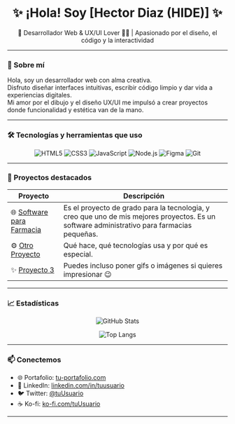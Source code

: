 <h1 align="center">✨ ¡Hola! Soy [Hector Diaz (HIDE)] ✨</h1>
<p align="center">🎨 Desarrollador Web & UX/UI Lover 👨‍💻 | Apasionado por el diseño, el código y la interactividad</p>

---

### 🧠 Sobre mí

Hola, soy un desarrollador web con alma creativa.  
Disfruto diseñar interfaces intuitivas, escribir código limpio y dar vida a experiencias digitales.  
Mi amor por el dibujo y el diseño UX/UI me impulsó a crear proyectos donde funcionalidad y estética van de la mano.

---

### 🛠️ Tecnologías y herramientas que uso

<div align="center">

![HTML5](https://img.shields.io/badge/-HTML5-E34F26?logo=html5&logoColor=fff&style=flat)
![CSS3](https://img.shields.io/badge/-CSS3-1572B6?logo=css3&logoColor=fff&style=flat)
![JavaScript](https://img.shields.io/badge/-JavaScript-F7DF1E?logo=javascript&logoColor=000&style=flat)
![Node.js](https://img.shields.io/badge/-Node.js-339933?logo=node.js&logoColor=fff&style=flat)
![Figma](https://img.shields.io/badge/-Figma-F24E1E?logo=figma&logoColor=fff&style=flat)
![Git](https://img.shields.io/badge/-Git-F05032?logo=git&logoColor=fff&style=flat)

</div>

---

### 🚀 Proyectos destacados

| Proyecto | Descripción |
| -------- | ----------- |
| 🌐 [Software para Farmacia](#) | Es el proyecto de grado para la tecnologia, y creo que uno de mis mejores proyectos. Es un software administrativo para farmacias pequeñas. |
| ⚙️ [Otro Proyecto](#) | Qué hace, qué tecnologías usa y por qué es especial. |
| ✨ [Proyecto 3](#) | Puedes incluso poner gifs o imágenes si quieres impresionar 😉 |

---

### 📈 Estadísticas

<div align="center">

![GitHub Stats](https://github-readme-stats.vercel.app/api?username=HideAkki&show_icons=true&theme=tokyonight&hide_border=true&hide=prs)

![Top Langs](https://github-readme-stats.vercel.app/api/top-langs/?username=HideAkki&layout=compact&theme=tokyonight&hide_border=true)

</div>

---

### 📫 Conectemos

- 🌐 Portafolio: [tu-portafolio.com](https://tu-portafolio.com)
- 💼 LinkedIn: [linkedin.com/in/tuusuario](https://linkedin.com/in/tuusuario)
- 🐦 Twitter: [@tuUsuario](https://twitter.com/tuUsuario)
- ☕ Ko-fi: [ko-fi.com/tuUsuario](https://ko-fi.com/tuUsuario)

---
